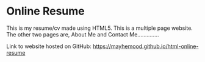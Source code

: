 # Online Resume
This is my resume/cv made using HTML5. This is a multiple page website. 
The other two pages are, About Me and Contact Me..............

Link to website hosted on GitHub: https://mayhemood.github.io/html-online-resume